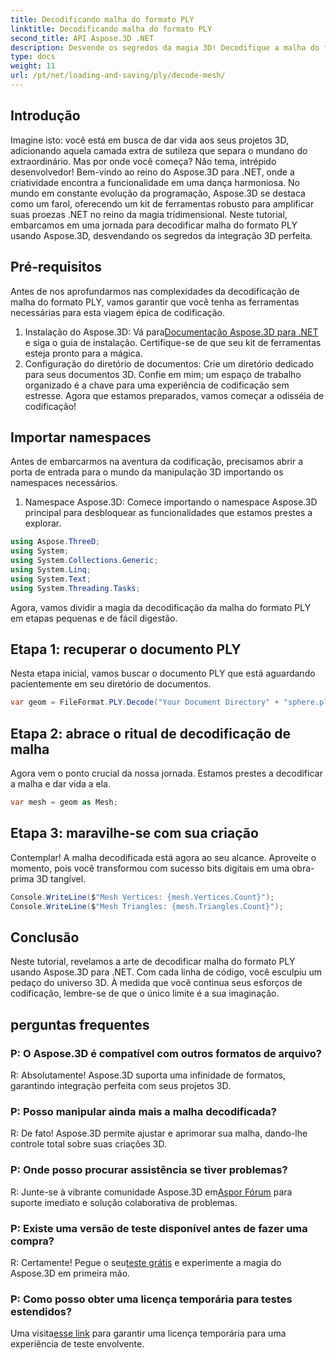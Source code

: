 ```yaml
---
title: Decodificando malha do formato PLY
linktitle: Decodificando malha do formato PLY
second_title: API Aspose.3D .NET
description: Desvende os segredos da magia 3D! Decodifique a malha do formato PLY sem esforço com Aspose.3D para .NET. Eleve seus projetos a novas dimensões.
type: docs
weight: 11
url: /pt/net/loading-and-saving/ply/decode-mesh/
---
```

## Introdução
Imagine isto: você está em busca de dar vida aos seus projetos 3D, adicionando aquela camada extra de sutileza que separa o mundano do extraordinário. Mas por onde você começa? Não tema, intrépido desenvolvedor! Bem-vindo ao reino do Aspose.3D para .NET, onde a criatividade encontra a funcionalidade em uma dança harmoniosa.
No mundo em constante evolução da programação, Aspose.3D se destaca como um farol, oferecendo um kit de ferramentas robusto para amplificar suas proezas .NET no reino da magia tridimensional. Neste tutorial, embarcamos em uma jornada para decodificar malha do formato PLY usando Aspose.3D, desvendando os segredos da integração 3D perfeita.
## Pré-requisitos
Antes de nos aprofundarmos nas complexidades da decodificação de malha do formato PLY, vamos garantir que você tenha as ferramentas necessárias para esta viagem épica de codificação.
1.  Instalação do Aspose.3D: Vá para[Documentação Aspose.3D para .NET](https://reference.aspose.com/3d/net/) e siga o guia de instalação. Certifique-se de que seu kit de ferramentas esteja pronto para a mágica.
2. Configuração do diretório de documentos: Crie um diretório dedicado para seus documentos 3D. Confie em mim; um espaço de trabalho organizado é a chave para uma experiência de codificação sem estresse.
Agora que estamos preparados, vamos começar a odisséia de codificação!
## Importar namespaces
Antes de embarcarmos na aventura da codificação, precisamos abrir a porta de entrada para o mundo da manipulação 3D importando os namespaces necessários.
1. Namespace Aspose.3D: Comece importando o namespace Aspose.3D principal para desbloquear as funcionalidades que estamos prestes a explorar.
```csharp
using Aspose.ThreeD;
using System;
using System.Collections.Generic;
using System.Linq;
using System.Text;
using System.Threading.Tasks;
```
Agora, vamos dividir a magia da decodificação da malha do formato PLY em etapas pequenas e de fácil digestão.
## Etapa 1: recuperar o documento PLY
Nesta etapa inicial, vamos buscar o documento PLY que está aguardando pacientemente em seu diretório de documentos.
```csharp
var geom = FileFormat.PLY.Decode("Your Document Directory" + "sphere.ply");
```
## Etapa 2: abrace o ritual de decodificação de malha
Agora vem o ponto crucial da nossa jornada. Estamos prestes a decodificar a malha e dar vida a ela.
```csharp
var mesh = geom as Mesh;
```
## Etapa 3: maravilhe-se com sua criação
Contemplar! A malha decodificada está agora ao seu alcance. Aproveite o momento, pois você transformou com sucesso bits digitais em uma obra-prima 3D tangível.
```csharp
Console.WriteLine($"Mesh Vertices: {mesh.Vertices.Count}");
Console.WriteLine($"Mesh Triangles: {mesh.Triangles.Count}");
```
## Conclusão
Neste tutorial, revelamos a arte de decodificar malha do formato PLY usando Aspose.3D para .NET. Com cada linha de código, você esculpiu um pedaço do universo 3D. À medida que você continua seus esforços de codificação, lembre-se de que o único limite é a sua imaginação.

## perguntas frequentes
### P: O Aspose.3D é compatível com outros formatos de arquivo?
R: Absolutamente! Aspose.3D suporta uma infinidade de formatos, garantindo integração perfeita com seus projetos 3D.
### P: Posso manipular ainda mais a malha decodificada?
R: De fato! Aspose.3D permite ajustar e aprimorar sua malha, dando-lhe controle total sobre suas criações 3D.
### P: Onde posso procurar assistência se tiver problemas?
 R: Junte-se à vibrante comunidade Aspose.3D em[Aspor Fórum](https://forum.aspose.com/c/3d/18) para suporte imediato e solução colaborativa de problemas.
### P: Existe uma versão de teste disponível antes de fazer uma compra?
R: Certamente! Pegue o seu[teste grátis](https://releases.aspose.com/) e experimente a magia do Aspose.3D em primeira mão.
### P: Como posso obter uma licença temporária para testes estendidos?
 Uma visita[esse link](https://purchase.aspose.com/temporary-license/) para garantir uma licença temporária para uma experiência de teste envolvente.